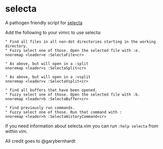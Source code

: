 # selecta

A pathogen friendly script for [selecta](https://github.com/garybernhardt/selecta)

Add the following to your vimrc to use selecta:

    " Find all files in all non-dot directories starting in the working directory.
    " Fuzzy select one of those. Open the selected file with :e.
    nnoremap <leader>e :SelectaFile<cr>

    " As above, but will open in a :split
    nnoremap <leader>s :SelectaSplit<cr>

    " As above, but will open in a :vsplit
    nnoremap <leader>v :SelectaVsplit<cr>

    " Find all buffers that have been opened.
    " Fuzzy select one of those. Open the selected file with :b.
    nnoremap <leader>b :SelectaBuffer<cr>

    " Find previously run commands.
    " Fuzzy select one of those. Run that command with :
    nnoremap <leader>h :SelectaHistoryCommand<cr>

If you need information about selecta.vim you can run `:help selecta` from within vim.

All credit goes to @garybernhardt
